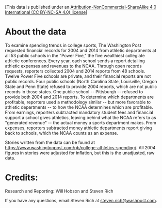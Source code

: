 [This data is published under an [Attribution-NonCommercial-ShareAlike 4.0 International (CC BY-NC-SA 4.0) license](https://creativecommons.org/licenses/by-nc-sa/4.0/)]

# About the data
To examine spending trends in college sports, The Washington Post requested financial records for 2004 and 2014 from athletic departments at all 53 public schools in the "Power Five," the five wealthiest collegiate athletic conferences. Every year, each school sends a report detailing athletic expenses and revenues to the NCAA. Through open records requests, reporters collected 2004 and 2014 reports from 48 schools. Twelve Power Five schools are private, and their financial reports are not public records. Four public schools (North Carolina State, Louisville, Oregon State and Penn State) refused to provide 2004 reports, which are not public records in those states. One public school -- Pittsburgh -- refused to provide both 2004 and 2014 reports. To determine which departments are profitable, reporters used a methodology similar -- but more favorable to athletic departments -- to how the NCAA determines which are profitable. From earnings, reporters subtracted mandatory student fees and financial support a school gives athletics, leaving behind what the NCAA refers to as "generated revenue" -- the actual money a sports department makes. From expenses, reporters subtracted money athletic departments report giving back to schools, which the NCAA counts as an expense.

Stories written from the data can be found at https://www.washingtonpost.com/pb/college-athletics-spending/. All 2004 figures in stories were adjusted for inflation, but this is the unadjusted, raw data.

# Credits:

Research and Reporting: Will Hobson and Steven Rich

If you have any questions, email Steven Rich at steven.rich@washpost.com.
